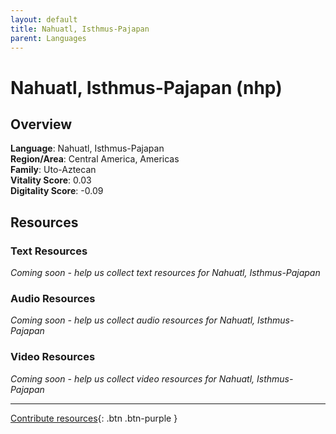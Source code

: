 ```yaml
---
layout: default
title: Nahuatl, Isthmus-Pajapan
parent: Languages
---
```


# Nahuatl, Isthmus-Pajapan (nhp)

## Overview

**Language**: Nahuatl, Isthmus-Pajapan  
**Region/Area**: Central America, Americas  
**Family**: Uto-Aztecan  
**Vitality Score**: 0.03  
**Digitality Score**: -0.09  

## Resources

### Text Resources
*Coming soon - help us collect text resources for Nahuatl, Isthmus-Pajapan*

### Audio Resources
*Coming soon - help us collect audio resources for Nahuatl, Isthmus-Pajapan*

### Video Resources
*Coming soon - help us collect video resources for Nahuatl, Isthmus-Pajapan*

---

[Contribute resources](https://fairtrain.github.io/){: .btn .btn-purple }
